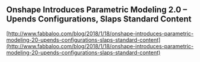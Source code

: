 ## Onshape Introduces Parametric Modeling 2.0 – Upends Configurations, Slaps Standard Content
  
  [http://www.fabbaloo.com/blog/2018/1/18/onshape-introduces-parametric-modeling-20-upends-configurations-slaps-standard-content](http://www.fabbaloo.com/blog/2018/1/18/onshape-introduces-parametric-modeling-20-upends-configurations-slaps-standard-content)